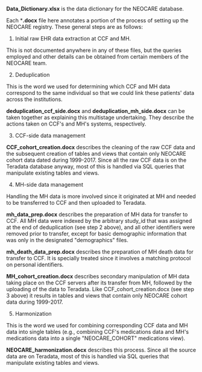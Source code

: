 
**Data_Dictionary.xlsx** is the data dictionary for the NEOCARE database.

Each ***.docx** file here annotates a portion of the process of setting up the NEOCARE registry. These general steps are as follows:

1. Initial raw EHR data extraction at CCF and MH.

  This is not documented anywhere in any of these files, but the queries employed and other details can be obtained from certain members of the NEOCARE team.


2. Deduplication

  This is the word we used for determining which CCF and MH data correspond to the same individual so that we could link these patients' data across the institutions. 

  **deduplication_ccf_side.docx** and **deduplication_mh_side.docx** can be taken together as explaining this multistage undertaking. They describe the actions taken on CCF's and MH's systems, respectively.


3. CCF-side data management

  **CCF_cohort_creation.docx** describes the cleaning of the raw CCF data and the subsequent creation of tables and views that contain only NEOCARE cohort data dated during 1999-2017. Since all the raw CCF data is on the Teradata database anyway, most of this is handled via SQL queries that manipulate existing tables and views.


4. MH-side data management

  Handling the MH data is more involved since it originated at MH and needed to be transferred to CCF and then uploaded to Teradata. 

  **mh_data_prep.docx** describes the preparation of MH data for transfer to CCF. All MH data were indexed by the arbitrary study_id that was assigned at the end of deduplication (see step 2 above), and all other identifiers were removed prior to transfer, except for basic demographic information that was only in the designated "demographics" files.

  **mh_death_data_prep.docx** describes the preparation of MH death data for transfer to CCF. It is specially treated since it involves a matching protocol on personal identifiers. 

  **MH_cohort_creation.docx** describes secondary manipulation of MH data taking place on the CCF servers after its transfer from MH, followed by the uploading of the data to Teradata. Like CCF_cohort_creation.docx (see step 3 above) it results in tables and views that contain only NEOCARE cohort data during 1999-2017.


5. Harmonization

  This is the word we used for combining corresponding CCF data and MH data into single tables (e.g., combining CCF's medications data and MH's medications data into a single "NEOCARE_COHORT" medications view).

  **NEOCARE_harmonization.docx** describes this process. Since all the source data are on Teradata, most of this is handled via SQL queries that manipulate existing tables and views.
